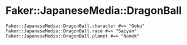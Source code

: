 # Faker::JapaneseMedia::DragonBall

```
Faker::JapaneseMedia::DragonBall.character #=> "Goku"
Faker::JapaneseMedia::DragonBall.race #=> "Saiyan"
Faker::JapaneseMedia::DragonBall.planet #=> "Namek"
```
